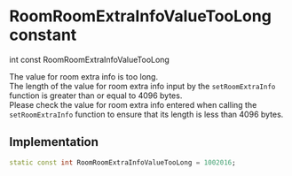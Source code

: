 


# RoomRoomExtraInfoValueTooLong constant







int const RoomRoomExtraInfoValueTooLong
  




<p>The value for room extra info is too long. <br>The length of the value for room extra info input by the <code>setRoomExtraInfo</code> function is greater than or equal to 4096 bytes. <br>Please check the value for room extra info entered when calling the <code>setRoomExtraInfo</code> function to ensure that its length is less than 4096 bytes.</p>



## Implementation

```dart
static const int RoomRoomExtraInfoValueTooLong = 1002016;
```








